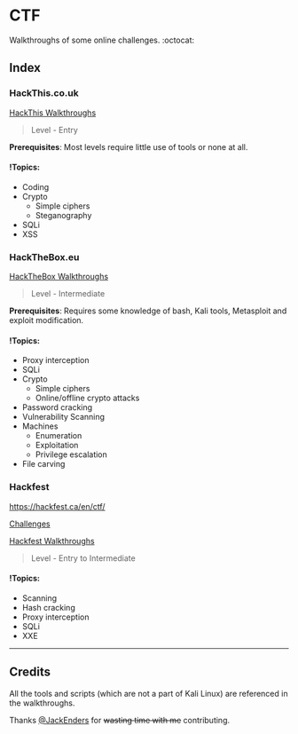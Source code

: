 # CTF

Walkthroughs of some online challenges. :octocat:

## Index

### HackThis.co.uk
[HackThis Walkthroughs](https://github.com/leolashkevych/CTF/tree/master/Hackthis.co.uk)
> Level - Entry

__Prerequisites__: Most levels require little use of tools or none at all.


#### !Topics:
- Coding
- Crypto
  - Simple ciphers
  - Steganography
- SQLi
- XSS

### HackTheBox.eu
[HackTheBox Walkthroughs](https://github.com/leolashkevych/CTF/tree/master/Hackthebox.eu)
> Level - Intermediate

__Prerequisites__: Requires some knowledge of bash, Kali tools, Metasploit and exploit modification.

#### !Topics:
- Proxy interception
- SQLi
- Crypto
  - Simple ciphers
  - Online/offline crypto attacks
- Password cracking
- Vulnerability Scanning
- Machines
  - Enumeration
  - Exploitation
  - Privilege escalation
- File carving

### Hackfest

https://hackfest.ca/en/ctf/

[Challenges](https://github.com/HoLyVieR/Hackfest-MiniCTF-2017)

[Hackfest
 Walkthroughs](https://github.com/leolashkevych/CTF/tree/master/Hackfest/2017%20-%20Nine%20Lives)
> Level - Entry to Intermediate

#### !Topics:

- Scanning
- Hash cracking
- Proxy interception
- SQLi
- XXE


***
## Credits

All the tools and scripts (which are not a part of Kali Linux) are referenced in the walkthroughs.

Thanks [@JackEnders](https://github.com/JackEnders) for ~~wasting time with me~~ contributing.
